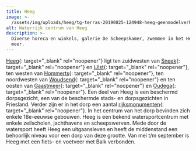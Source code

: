 ```yaml
---
title: Heeg
image: >-
  /assets/img/uploads/heeg/tg-terras-20190825-124948-heeg-geenmodelverklaring-lr-3651046182.jpeg
alt: Waterrijk centrum van Heeg
description: >-
  Diverse horeca en winkels, galerie De Scheepskamer, zwemmen in het Heeger
  meer.
---
```


[Heeg](https://nl.wikipedia.org/wiki/Heeg){: target="_blank" rel="noopener"} ligt ten zuidwesten van&nbsp;[Sneek](https://nl.wikipedia.org/wiki/Sneek_&#40;stad&#41;){: target="_blank" rel="noopener"}&nbsp;en&nbsp;[IJlst](https://nl.wikipedia.org/wiki/IJlst_&#40;stad&#41;){: target="_blank" rel="noopener"}, ten westen van&nbsp;[Hommerts](https://nl.wikipedia.org/wiki/Hommerts){: target="_blank" rel="noopener"}, ten noordwesten van&nbsp;[Woudsend](https://nl.wikipedia.org/wiki/Woudsend){: target="_blank" rel="noopener"}&nbsp;en ten oosten van&nbsp;[Gaastmeer](https://nl.wikipedia.org/wiki/Gaastmeer){: target="_blank" rel="noopener"}&nbsp;en&nbsp;[Oudega](https://nl.wikipedia.org/wiki/Oudega_&#40;S%C3%BAdwest-Frysl%C3%A2n&#41;){: target="_blank" rel="noopener"}. Een deel van Heeg is een beschermd dorpsgezicht, een van de beschermde stads- en dorpsgezichten in Friesland. Verder zijn er in het dorp een aantal&nbsp;[rijksmonumenten](https://nl.wikipedia.org/wiki/Lijst_van_rijksmonumenten_in_Heeg){: target="_blank" rel="noopener"}. In het centrum van het dorp bevinden zich enkele 18e-eeuwse gebouwen. Heeg is een bekend watersportcentrum met enkele zeilscholen, jachthavens en scheepswerven. Mede door de watersport heeft Heeg een uitgaansleven en heeft de middenstand een behoorlijk niveau voor een dorp van deze grootte. Van mei t/m september is Heeg met een fiets- en voetveer met Balk verbonden.
